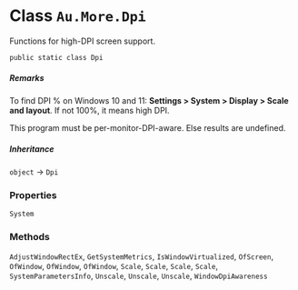 # Class `Au.More.Dpi`

Functions for high-DPI screen support.

```
public static class Dpi
```

##### Remarks

To find DPI % on Windows 10 and 11: **Settings > System > Display > Scale and layout**. If not 100%, it means high DPI.

This program must be per-monitor-DPI-aware. Else results are undefined.

##### Inheritance

`object` → `Dpi`

### Properties

`System`

### Methods

`AdjustWindowRectEx`, `GetSystemMetrics`, `IsWindowVirtualized`, `OfScreen`, `OfWindow`, `OfWindow`, `OfWindow`, `Scale`, `Scale`, `Scale`, `Scale`, `SystemParametersInfo`, `Unscale`, `Unscale`, `Unscale`, `WindowDpiAwareness`